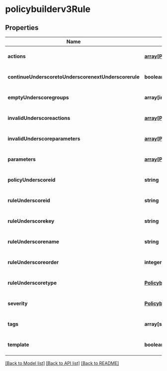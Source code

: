 # policybuilderv3Rule

## Properties
Name | Type | Description | Notes
------------ | ------------- | ------------- | -------------
**actions** | [**array[Policybuilderv3Action]**](Policybuilderv3Action.md) |  | [optional] [default to null]
**continueUnderscoretoUnderscorenextUnderscorerule** | **boolean** |  | [optional] [default to null]
**emptyUnderscoregroups** | **array[integer]** |  | [optional] [default to null]
**invalidUnderscoreactions** | [**array[Policybuilderv3Action]**](Policybuilderv3Action.md) | Invalid actions | [optional] [default to null]
**invalidUnderscoreparameters** | [**array[Policybuilderv3RuleParameter]**](Policybuilderv3RuleParameter.md) | Invalid parameters | [optional] [default to null]
**parameters** | [**array[Policybuilderv3RuleParameter]**](Policybuilderv3RuleParameter.md) |  | [optional] [default to null]
**policyUnderscoreid** | **string** |  | [optional] [default to null]
**ruleUnderscoreid** | **string** |  | [optional] [default to null]
**ruleUnderscorekey** | **string** | Untranslated rule name | [optional] [default to null]
**ruleUnderscorename** | **string** |  | [optional] [default to null]
**ruleUnderscoreorder** | **integer** |  | [optional] [default to null]
**ruleUnderscoretype** | [**Policybuilderv3RuleType**](Policybuilderv3RuleType.md) |  | [optional] [default to null]
**severity** | [**Policybuilderv3RuleSeverity**](Policybuilderv3RuleSeverity.md) |  | [optional] [default to null]
**tags** | **array[string]** |  | [optional] [default to null]
**template** | **boolean** |  | [optional] [default to null]

[[Back to Model list]](../README.md#documentation-for-models) [[Back to API list]](../README.md#documentation-for-api-endpoints) [[Back to README]](../README.md)


